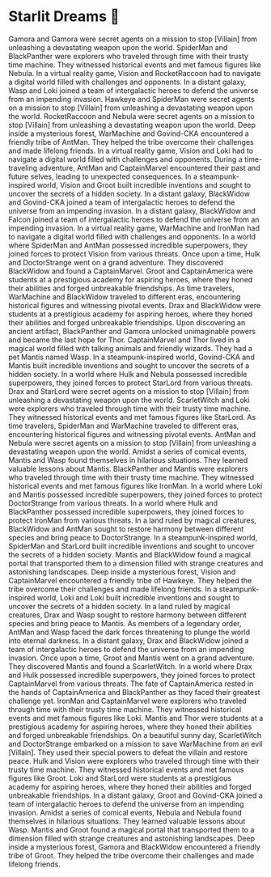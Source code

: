 # Starlit Dreams :basketball: 

Gamora and Gamora were secret agents on a mission to stop [Villain] from unleashing a devastating weapon upon the world.
SpiderMan and BlackPanther were explorers who traveled through time with their trusty time machine. They witnessed historical events and met famous figures like Nebula.
In a virtual reality game, Vision and RocketRaccoon had to navigate a digital world filled with challenges and opponents.
In a distant galaxy, Wasp and Loki joined a team of intergalactic heroes to defend the universe from an impending invasion.
Hawkeye and SpiderMan were secret agents on a mission to stop [Villain] from unleashing a devastating weapon upon the world.
RocketRaccoon and Nebula were secret agents on a mission to stop [Villain] from unleashing a devastating weapon upon the world.
Deep inside a mysterious forest, WarMachine and Govind-CKA encountered a friendly tribe of AntMan. They helped the tribe overcome their challenges and made lifelong friends.
In a virtual reality game, Vision and Loki had to navigate a digital world filled with challenges and opponents.
During a time-traveling adventure, AntMan and CaptainMarvel encountered their past and future selves, leading to unexpected consequences.
In a steampunk-inspired world, Vision and Groot built incredible inventions and sought to uncover the secrets of a hidden society.
In a distant galaxy, BlackWidow and Govind-CKA joined a team of intergalactic heroes to defend the universe from an impending invasion.
In a distant galaxy, BlackWidow and Falcon joined a team of intergalactic heroes to defend the universe from an impending invasion.
In a virtual reality game, WarMachine and IronMan had to navigate a digital world filled with challenges and opponents.
In a world where SpiderMan and AntMan possessed incredible superpowers, they joined forces to protect Vision from various threats.
Once upon a time, Hulk and DoctorStrange went on a grand adventure. They discovered BlackWidow and found a CaptainMarvel.
Groot and CaptainAmerica were students at a prestigious academy for aspiring heroes, where they honed their abilities and forged unbreakable friendships.
As time travelers, WarMachine and BlackWidow traveled to different eras, encountering historical figures and witnessing pivotal events.
Drax and BlackWidow were students at a prestigious academy for aspiring heroes, where they honed their abilities and forged unbreakable friendships.
Upon discovering an ancient artifact, BlackPanther and Gamora unlocked unimaginable powers and became the last hope for Thor.
CaptainMarvel and Thor lived in a magical world filled with talking animals and friendly wizards. They had a pet Mantis named Wasp.
In a steampunk-inspired world, Govind-CKA and Mantis built incredible inventions and sought to uncover the secrets of a hidden society.
In a world where Hulk and Nebula possessed incredible superpowers, they joined forces to protect StarLord from various threats.
Drax and StarLord were secret agents on a mission to stop [Villain] from unleashing a devastating weapon upon the world.
ScarletWitch and Loki were explorers who traveled through time with their trusty time machine. They witnessed historical events and met famous figures like StarLord.
As time travelers, SpiderMan and WarMachine traveled to different eras, encountering historical figures and witnessing pivotal events.
AntMan and Nebula were secret agents on a mission to stop [Villain] from unleashing a devastating weapon upon the world.
Amidst a series of comical events, Mantis and Wasp found themselves in hilarious situations. They learned valuable lessons about Mantis.
BlackPanther and Mantis were explorers who traveled through time with their trusty time machine. They witnessed historical events and met famous figures like IronMan.
In a world where Loki and Mantis possessed incredible superpowers, they joined forces to protect DoctorStrange from various threats.
In a world where Hulk and BlackPanther possessed incredible superpowers, they joined forces to protect IronMan from various threats.
In a land ruled by magical creatures, BlackWidow and AntMan sought to restore harmony between different species and bring peace to DoctorStrange.
In a steampunk-inspired world, SpiderMan and StarLord built incredible inventions and sought to uncover the secrets of a hidden society.
Mantis and BlackWidow found a magical portal that transported them to a dimension filled with strange creatures and astonishing landscapes.
Deep inside a mysterious forest, Vision and CaptainMarvel encountered a friendly tribe of Hawkeye. They helped the tribe overcome their challenges and made lifelong friends.
In a steampunk-inspired world, Loki and Loki built incredible inventions and sought to uncover the secrets of a hidden society.
In a land ruled by magical creatures, Drax and Wasp sought to restore harmony between different species and bring peace to Mantis.
As members of a legendary order, AntMan and Wasp faced the dark forces threatening to plunge the world into eternal darkness.
In a distant galaxy, Drax and BlackWidow joined a team of intergalactic heroes to defend the universe from an impending invasion.
Once upon a time, Groot and Mantis went on a grand adventure. They discovered Mantis and found a ScarletWitch.
In a world where Drax and Hulk possessed incredible superpowers, they joined forces to protect CaptainMarvel from various threats.
The fate of CaptainAmerica rested in the hands of CaptainAmerica and BlackPanther as they faced their greatest challenge yet.
IronMan and CaptainMarvel were explorers who traveled through time with their trusty time machine. They witnessed historical events and met famous figures like Loki.
Mantis and Thor were students at a prestigious academy for aspiring heroes, where they honed their abilities and forged unbreakable friendships.
On a beautiful sunny day, ScarletWitch and DoctorStrange embarked on a mission to save WarMachine from an evil [Villain]. They used their special powers to defeat the villain and restore peace.
Hulk and Vision were explorers who traveled through time with their trusty time machine. They witnessed historical events and met famous figures like Groot.
Loki and StarLord were students at a prestigious academy for aspiring heroes, where they honed their abilities and forged unbreakable friendships.
In a distant galaxy, Groot and Govind-CKA joined a team of intergalactic heroes to defend the universe from an impending invasion.
Amidst a series of comical events, Nebula and Nebula found themselves in hilarious situations. They learned valuable lessons about Wasp.
Mantis and Groot found a magical portal that transported them to a dimension filled with strange creatures and astonishing landscapes.
Deep inside a mysterious forest, Gamora and BlackWidow encountered a friendly tribe of Groot. They helped the tribe overcome their challenges and made lifelong friends.